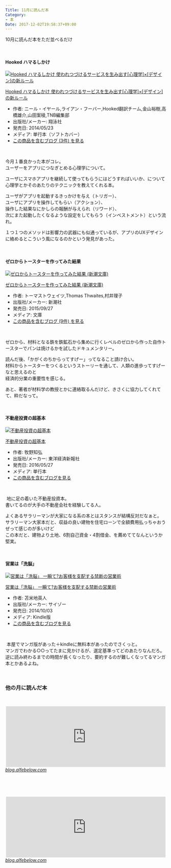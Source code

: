 ```yaml
---
Title: 11月に読んだ本
Category:
- 本
Date: 2017-12-02T19:58:37+09:00
---
```


<p>10月に読んだ本をただ並べるだけ</p>
<p> </p>
<h4>Hooked ハマるしかけ </h4>
<div class="freezed">
<div class="hatena-asin-detail"><a href="http://www.amazon.co.jp/exec/obidos/ASIN/4798137863/ab1025-22/"><img class="hatena-asin-detail-image" title="Hooked ハマるしかけ 使われつづけるサービスを生み出す[心理学]×[デザイン]の新ルール" src="https://images-fe.ssl-images-amazon.com/images/I/41P3o6kEXaL._SL160_.jpg" alt="Hooked ハマるしかけ 使われつづけるサービスを生み出す[心理学]×[デザイン]の新ルール" /></a>
<div class="hatena-asin-detail-info">
<p class="hatena-asin-detail-title"><a href="http://www.amazon.co.jp/exec/obidos/ASIN/4798137863/ab1025-22/">Hooked ハマるしかけ 使われつづけるサービスを生み出す[心理学]×[デザイン]の新ルール</a></p>
<ul>
<li><span class="hatena-asin-detail-label">作者:</span> ニール・イヤール,ライアン・フーバー,Hooked翻訳チーム,金山裕樹,高橋雄介,山田案稜,TNB編集部</li>
<li><span class="hatena-asin-detail-label">出版社/メーカー:</span> 翔泳社</li>
<li><span class="hatena-asin-detail-label">発売日:</span> 2014/05/23</li>
<li><span class="hatena-asin-detail-label">メディア:</span> 単行本（ソフトカバー）</li>
<li><a href="http://d.hatena.ne.jp/asin/4798137863/ab1025-22" target="_blank">この商品を含むブログ (3件) を見る</a></li>
</ul>
</div>
<div class="hatena-asin-detail-foot"> </div>
</div>
</div>
<p>今月１番良かった本がコレ。<br />ユーザーをアプリにつなぎとめる心理学について。</p>
<p>ユーザにスマホアプリを継続して使ってもらうにはどうすればいいか、について心理学とかそのあたりのテクニックを教えてくれる本。</p>
<p>ユーザがアプリを起動するきっかけを与え（トリガー）、<br />ユーザにアプリを操作してもらい（アクション）、<br />操作した結果なにかしらの報酬が与えられ（リワード）、<br />次にまた起動したくなるような設定をしてもらう（インベストメント）という流れ。</p>
<p>１つ１つのメソッドは影響力の武器にも似通っているが、アプリのUXデザインに絡めるとこういう風になるのかという発見があった。</p>
<p> </p>
<h4>ゼロからトースターを作ってみた結果</h4>
<div class="freezed">
<div class="hatena-asin-detail"><a href="http://www.amazon.co.jp/exec/obidos/ASIN/4102200029/ab1025-22/"><img class="hatena-asin-detail-image" title="ゼロからトースターを作ってみた結果 (新潮文庫)" src="https://images-fe.ssl-images-amazon.com/images/I/51qMEltLlyL._SL160_.jpg" alt="ゼロからトースターを作ってみた結果 (新潮文庫)" /></a>
<div class="hatena-asin-detail-info">
<p class="hatena-asin-detail-title"><a href="http://www.amazon.co.jp/exec/obidos/ASIN/4102200029/ab1025-22/">ゼロからトースターを作ってみた結果 (新潮文庫)</a></p>
<ul>
<li><span class="hatena-asin-detail-label">作者:</span> トーマストウェイツ,Thomas Thwaites,村井理子</li>
<li><span class="hatena-asin-detail-label">出版社/メーカー:</span> 新潮社</li>
<li><span class="hatena-asin-detail-label">発売日:</span> 2015/09/27</li>
<li><span class="hatena-asin-detail-label">メディア:</span> 文庫</li>
<li><a href="http://d.hatena.ne.jp/asin/4102200029/ab1025-22" target="_blank">この商品を含むブログ (9件) を見る</a></li>
</ul>
</div>
<div class="hatena-asin-detail-foot"> </div>
</div>
</div>
<p>ゼロから、材料となる鉄を鉄鉱石から集めに行くレベルのゼロから作った自作トースターでパンは焼けるかを試したドキュメンタリー。</p>
<p>読んだ後、「かがくのちからってすげー」ってなること請け合い。<br />材料からトースターをつくるというストーリーを通して、人類の進歩ってすげーなと思えるのと<br />経済的分業の重要性を感じる。</p>
<p>あと、著者が材料学の教授とかに連絡取るんだけど、きさくに協力してくれてて、粋だなって。</p>
<p> </p>
<h4>不動産投資の超基本</h4>
<div class="freezed">
<div class="hatena-asin-detail"><a href="http://www.amazon.co.jp/exec/obidos/ASIN/4492733329/ab1025-22/"><img class="hatena-asin-detail-image" title="不動産投資の超基本" src="https://images-fe.ssl-images-amazon.com/images/I/51DgilUFk2L._SL160_.jpg" alt="不動産投資の超基本" /></a>
<div class="hatena-asin-detail-info">
<p class="hatena-asin-detail-title"><a href="http://www.amazon.co.jp/exec/obidos/ASIN/4492733329/ab1025-22/">不動産投資の超基本</a></p>
<ul>
<li><span class="hatena-asin-detail-label">作者:</span> 牧野知弘</li>
<li><span class="hatena-asin-detail-label">出版社/メーカー:</span> 東洋経済新報社</li>
<li><span class="hatena-asin-detail-label">発売日:</span> 2016/05/27</li>
<li><span class="hatena-asin-detail-label">メディア:</span> 単行本</li>
<li><a href="http://d.hatena.ne.jp/asin/4492733329/ab1025-22" target="_blank">この商品を含むブログを見る</a></li>
</ul>
</div>
<div class="hatena-asin-detail-foot"> </div>
</div>
</div>
<p> 地に足の着いた不動産投資本。<br />書いてるのが大手の不動産会社を経験してる人。</p>
<p>よくあるサラリーマンが大家になる系の本とはスタンスが結構反対だなぁと。<br />サラリーマン大家本だと、収益の良い建物を住宅ローンで全額費用払っちゃおうぜって感じのが多いけど<br />この本だと、建物より土地、6割自己資金・4割借金、を薦めててなんというか堅実。</p>
<p> </p>
<h4>営業は「洗脳」</h4>
<div class="freezed">
<div class="hatena-asin-detail"><a href="http://www.amazon.co.jp/exec/obidos/ASIN/B00O4TE65S/ab1025-22/"><img class="hatena-asin-detail-image" title="営業は「洗脳」 一瞬て?お客様を支配する禁断の営業術" src="https://images-fe.ssl-images-amazon.com/images/I/51oy7iqglJL._SL160_.jpg" alt="営業は「洗脳」 一瞬て?お客様を支配する禁断の営業術" /></a>
<div class="hatena-asin-detail-info">
<p class="hatena-asin-detail-title"><a href="http://www.amazon.co.jp/exec/obidos/ASIN/B00O4TE65S/ab1025-22/">営業は「洗脳」 一瞬て?お客様を支配する禁断の営業術</a></p>
<ul>
<li><span class="hatena-asin-detail-label">作者:</span> 苫米地英人</li>
<li><span class="hatena-asin-detail-label">出版社/メーカー:</span> サイゾー</li>
<li><span class="hatena-asin-detail-label">発売日:</span> 2014/10/03</li>
<li><span class="hatena-asin-detail-label">メディア:</span> Kindle版</li>
<li><a href="http://d.hatena.ne.jp/asin/B00O4TE65S/ab1025-22" target="_blank">この商品を含むブログを見る</a></li>
</ul>
</div>
<div class="hatena-asin-detail-foot"> </div>
</div>
</div>
<p> 本屋でマンガ版があった＋kindleに無料本があったのでさくっと。<br />マンガでわかる○○ってたまに見かけるが、選定基準ってどのあたりなんだろ。<br />逆に読み終わるまでの時間が長くなったり、要約するのが難しくなってるマンガ本とかあるよね。</p>
<p> </p>

### 他の月に読んだ本

<p> </p>
<p><iframe class="embed-card embed-blogcard" style="display: block; width: 100%; height: 190px; max-width: 500px; margin: auto;" title="10月に読んだ本 - FUN YOU BLOG" src="https://hatenablog-parts.com/embed?url=http%3A%2F%2Fblog.alfebelow.com%2Fentry%2F2017%2F10%2F31%2F10%25E6%259C%2588%25E3%2581%25AB%25E8%25AA%25AD%25E3%2582%2593%25E3%2581%25A0%25E6%259C%25AC" frameborder="0" scrolling="no"></iframe><cite class="hatena-citation"><a href="http://blog.alfebelow.com/entry/2017/10/31/10%E6%9C%88%E3%81%AB%E8%AA%AD%E3%82%93%E3%81%A0%E6%9C%AC">blog.alfebelow.com</a></cite></p>
<p> </p>
<p> </p>
<p><iframe class="embed-card embed-blogcard" style="display: block; width: 100%; height: 190px; max-width: 500px; margin: auto;" title="2017年9月に読んだ本 - FUN YOU BLOG" src="https://hatenablog-parts.com/embed?url=http%3A%2F%2Fblog.alfebelow.com%2Fentry%2F2017%2F10%2F01%2F2017%25E5%25B9%25B49%25E6%259C%2588%25E3%2581%25AB%25E8%25AA%25AD%25E3%2582%2593%25E3%2581%25A0%25E6%259C%25AC" frameborder="0" scrolling="no"></iframe><cite class="hatena-citation"><a href="http://blog.alfebelow.com/entry/2017/10/01/2017%E5%B9%B49%E6%9C%88%E3%81%AB%E8%AA%AD%E3%82%93%E3%81%A0%E6%9C%AC">blog.alfebelow.com</a></cite></p>
<p> </p>
